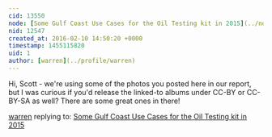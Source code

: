 ```yaml
---
cid: 13550
node: [Some Gulf Coast Use Cases for the Oil Testing kit in 2015](../notes/eustatic/12-28-2015/some-gulf-coast-use-cases-for-the-oil-testing-kit-in-2015)
nid: 12547
created_at: 2016-02-10 14:50:20 +0000
timestamp: 1455115820
uid: 1
author: [warren](../profile/warren)
---
```


Hi, Scott - we're using some of the photos you posted here in our report, but I was curious if you'd release the linked-to albums under CC-BY or CC-BY-SA as well? There are some great ones in there!

[warren](../profile/warren) replying to: [Some Gulf Coast Use Cases for the Oil Testing kit in 2015](../notes/eustatic/12-28-2015/some-gulf-coast-use-cases-for-the-oil-testing-kit-in-2015)

